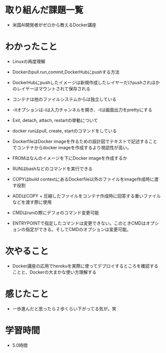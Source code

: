 # 取り組んだ課題一覧

- 米国AI開発者がゼロから教えるDocker講座

# わかったこと

- Linuxの再度理解

- Dockerのpull.run,commit,DockerHubにpushする方法

- DockerHubにpushしたイメージは新規作成したレイヤーだけpushされほかのレイヤーはマウントされて保存される

- コンテナは他のファイルシステムからは独立している

- -itオプションは-iは入力チャンネルを開き、-tは画面出力をprettyにする

- Exit, detach, attach, restartの挙動について

- docker runはpull, create, startのコマンドをしている

- DockerfileはDocker imageを作るための設計図でテキストで記述することでコンテナからdocker imageを作成するより視認性が高い。

- FROMはなんのイメージを下にDocker imageを作成するか

- RUNはbashなどのコマンドを実行できる

- COPYはbuild contextにあるDockerfile以外のファイルをimage作成時に渡す役割

- ADDはCOPY + 圧縮したファイルをコンテナ作成時に回答する重いファイルなどを渡す際に使用

- CMDはrunの際にデフォのコマンド変更可能

- ENTRYPOINTで指定したコマンドは変更できない。このときCMDはオプションの指定ができる。そしてCMDのオプションは変更可能。

# 次やること

- Docker講座の応用でherokuを実際に使ってデプロイするところを確認することと、Dockerの大まかな使い方理解する

# 感じたこと

- 一歩進んだと思ったら２歩くらい下がってる気が。笑

# 学習時間

-  5.0時間